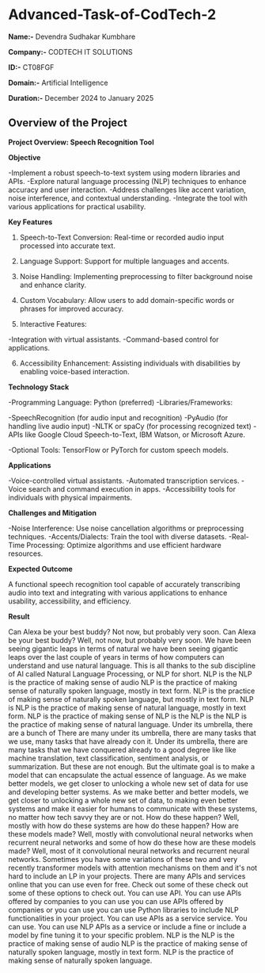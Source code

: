 # Advanced-Task-of-CodTech-2

**Name:-** Devendra Sudhakar Kumbhare

**Company:-** CODTECH IT SOLUTIONS 

**ID:-** CT08FGF

**Domain:-** Artificial Intelligence 

**Duration:-** December 2024 to January 2025

## Overview of the Project
**Project Overview: Speech Recognition Tool**

**Objective**

-Implement a robust speech-to-text system using modern libraries and APIs.
-Explore natural language processing (NLP) techniques to enhance accuracy and user interaction.
-Address challenges like accent variation, noise interference, and contextual understanding.
-Integrate the tool with various applications for practical usability.

**Key Features**

1) Speech-to-Text Conversion:
Real-time or recorded audio input processed into accurate text.

2) Language Support:
Support for multiple languages and accents.

3) Noise Handling:
Implementing preprocessing to filter background noise and enhance clarity.

4) Custom Vocabulary:
Allow users to add domain-specific words or phrases for improved accuracy.

5) Interactive Features:

-Integration with virtual assistants.
-Command-based control for applications.

6) Accessibility Enhancement:
Assisting individuals with disabilities by enabling voice-based interaction.

**Technology Stack**

-Programming Language: Python (preferred)
-Libraries/Frameworks:

-SpeechRecognition (for audio input and recognition)
-PyAudio (for handling live audio input)
-NLTK or spaCy (for processing recognized text)
-APIs like Google Cloud Speech-to-Text, IBM Watson, or Microsoft Azure.

-Optional Tools: TensorFlow or PyTorch for custom speech models.

**Applications**

-Voice-controlled virtual assistants.
-Automated transcription services.
-Voice search and command execution in apps.
-Accessibility tools for individuals with physical impairments.

**Challenges and Mitigation**

-Noise Interference: Use noise cancellation algorithms or preprocessing techniques.
-Accents/Dialects: Train the tool with diverse datasets.
-Real-Time Processing: Optimize algorithms and use efficient hardware resources.

**Expected Outcome**

A functional speech recognition tool capable of accurately transcribing audio into text and integrating with various applications to enhance usability, accessibility, and efficiency.

**Result**

Can Alexa be your best buddy? Not now, but probably very soon. Can Alexa be your best buddy? Well, not now, but probably very soon. We have been seeing gigantic leaps in terms of natural we have been seeing gigantic leaps over the last couple of years in terms of how computers can understand and use natural language. This is all thanks to the sub discipline of AI called Natural Language Processing, or NLP for short. NLP is the NLP is the practice of making sense of audio NLP is the practice of making sense of naturally spoken language, mostly in text form. NLP is the practice of making sense of naturally spoken language, but mostly in text form. NLP is NLP is the practice of making sense of natural language, mostly in text form. NLP is the practice of making sense of NLP is the NLP is the NLP is the practice of making sense of natural language. Under its umbrella, there are a bunch of There are many under its umbrella, there are many tasks that we use, many tasks that have already con it. Under its umbrella, there are many tasks that we have conquered already to a good degree like like machine translation, text classification, sentiment analysis, or summarization. But these are not enough. But the ultimate goal is to make a model that can encapsulate the actual essence of language. As we make better models, we get closer to unlocking a whole new set of data for use and developing better systems. As we make better and better models, we get closer to unlocking a whole new set of data, to making even better systems and make it easier for humans to communicate with these systems, no matter how tech savvy they are or not. How do these happen? Well, mostly with how do these systems are how do these happen? How are these models made? Well, mostly with convolutional neural networks when recurrent neural networks and some of how do these how are these models made? Well, most of it convolutional neural networks and recurrent neural networks. Sometimes you have some variations of these two and very recently transformer models with attention mechanisms on them and it's not hard to include an LP in your projects. There are many APIs and services online that you can use even for free. Check out some of these check out some of these options to check out. You can use API. You can use APIs offered by companies to you can use you can use APIs offered by companies or you can use you can use Python libraries to include NLP functionalities in your project. You can use APIs as a service service. You can use. You can use NLP APIs as a service or include a fine or include a model by fine tuning it to your specific problem. NLP is the NLP is the practice of making sense of audio NLP is the practice of making sense of naturally spoken language, mostly in text form. NLP is the practice of making sense of naturally spoken language.

